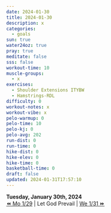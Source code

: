```yaml
---
date: 2024-01-30
title: 2024-01-30
description: x
categories:
  - goals
sun: true
water24oz: true
pray: true
meditate: false
sss: false
workout-time: 10
muscle-groups:
  - x
exercises:
  - Shoulder Extensions ITYBW
  - Hamstrings-RDL
difficulty: 0
workout-notes: x
workout-vibe: x
pelo-warmup: 0
pelo-time: 10
pelo-kj: 0
pelo-avg: 202
run-dist: 0
run-time: 0
hike-dist: 0
hike-elev: 0
hike-time: 0
basketball-time: 0
draft: false
updated: 2024-01-31T17:57:10
---
```


**Tuesday, January 30th, 2024**  
[⏪ Mo 1/29](goals/2024-01-29) | Let God Prevail | [We 1/31 ⏩](goals/2024-01-31)



